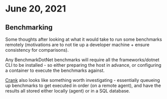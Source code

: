 # June 20, 2021



## Benchmarking

Some thoughts after looking at what it would take to run some benchmarks remotely (motivations are to not tie up a developer machine + ensure consistency for comparisons).

Any BenchmarkDotNet benchmarks will require all the frameworks/dotnet CLI to be installed - so either preparing the host in advance, or configuring a container to execute the benchmarks against.

[Crank] also looks like something worth investigating - essentially queueing up benchmarks to get executed in order (on a remote agent), and have the results all stored either locally (agent) or in a SQL database.

[Crank]: https://github.com/dotnet/crank
